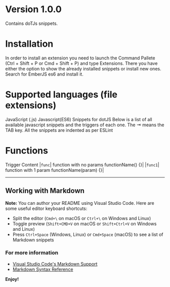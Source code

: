# Version 1.0.0
Contains doTJs snippets.

# Installation
In order to install an extension you need to launch the Command Pallete (Ctrl + Shift + P or Cmd + Shift + P) and type Extensions. There you have either the option to show the already installed snippets or install new ones. Search for EmberJS es6 and install it.

# Supported languages (file extensions)
JavaScript (.js)
Javascript(ES6) Snippets for dotJS
Below is a list of all available javascript snippets and the triggers of each one. The ⇥ means the TAB key. All the snippets are indented as per ESLint

# Functions
Trigger	Content
|`func`|	function with no params functionName() {}|
|`func1`|	function with 1 param functionName(param) {}|

-----------------------------------------------------------------------------------------------------------

## Working with Markdown

**Note:** You can author your README using Visual Studio Code.  Here are some useful editor keyboard shortcuts:

* Split the editor (`Cmd+\` on macOS or `Ctrl+\` on Windows and Linux)
* Toggle preview (`Shift+CMD+V` on macOS or `Shift+Ctrl+V` on Windows and Linux)
* Press `Ctrl+Space` (Windows, Linux) or `Cmd+Space` (macOS) to see a list of Markdown snippets

### For more information

* [Visual Studio Code's Markdown Support](http://code.visualstudio.com/docs/languages/markdown)
* [Markdown Syntax Reference](https://help.github.com/articles/markdown-basics/)

**Enjoy!**
